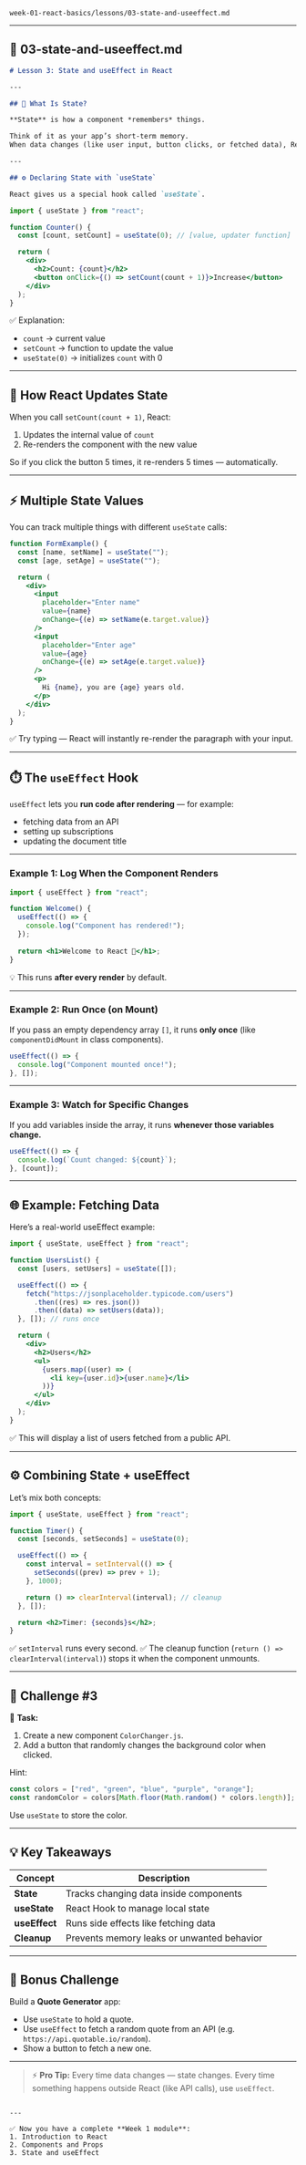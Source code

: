 `week-01-react-basics/lessons/03-state-and-useeffect.md`

---

## 📘 **03-state-and-useeffect.md**

````markdown
# Lesson 3: State and useEffect in React

---

## 🧠 What Is State?

**State** is how a component *remembers* things.

Think of it as your app’s short-term memory.  
When data changes (like user input, button clicks, or fetched data), React re-renders the component with the new state.

---

## ⚙️ Declaring State with `useState`

React gives us a special hook called `useState`.
````

```jsx
import { useState } from "react";

function Counter() {
  const [count, setCount] = useState(0); // [value, updater function]

  return (
    <div>
      <h2>Count: {count}</h2>
      <button onClick={() => setCount(count + 1)}>Increase</button>
    </div>
  );
}
````

✅ Explanation:

* `count` → current value
* `setCount` → function to update the value
* `useState(0)` → initializes `count` with 0

---

## 🔁 How React Updates State

When you call `setCount(count + 1)`, React:

1. Updates the internal value of `count`
2. Re-renders the component with the new value

So if you click the button 5 times, it re-renders 5 times — automatically.

---

## ⚡ Multiple State Values

You can track multiple things with different `useState` calls:


```jsx
function FormExample() {
  const [name, setName] = useState("");
  const [age, setAge] = useState("");

  return (
    <div>
      <input
        placeholder="Enter name"
        value={name}
        onChange={(e) => setName(e.target.value)}
      />
      <input
        placeholder="Enter age"
        value={age}
        onChange={(e) => setAge(e.target.value)}
      />
      <p>
        Hi {name}, you are {age} years old.
      </p>
    </div>
  );
}
```

✅ Try typing — React will instantly re-render the paragraph with your input.

---

## ⏱️ The `useEffect` Hook

`useEffect` lets you **run code after rendering** — for example:

* fetching data from an API
* setting up subscriptions
* updating the document title

---

### Example 1: Log When the Component Renders

```jsx
import { useEffect } from "react";

function Welcome() {
  useEffect(() => {
    console.log("Component has rendered!");
  });
  
  return <h1>Welcome to React 🚀</h1>;
}
```

💡 This runs **after every render** by default.

---

### Example 2: Run Once (on Mount)

If you pass an empty dependency array `[]`, it runs **only once** (like `componentDidMount` in class components).

```jsx
useEffect(() => {
  console.log("Component mounted once!");
}, []);
```

---

### Example 3: Watch for Specific Changes

If you add variables inside the array, it runs **whenever those variables change.**

```jsx
useEffect(() => {
  console.log(`Count changed: ${count}`);
}, [count]);
```

---

## 🌐 Example: Fetching Data

Here’s a real-world useEffect example:

```jsx
import { useState, useEffect } from "react";

function UsersList() {
  const [users, setUsers] = useState([]);

  useEffect(() => {
    fetch("https://jsonplaceholder.typicode.com/users")
      .then((res) => res.json())
      .then((data) => setUsers(data));
  }, []); // runs once

  return (
    <div>
      <h2>Users</h2>
      <ul>
        {users.map((user) => (
          <li key={user.id}>{user.name}</li>
        ))}
      </ul>
    </div>
  );
}
```

✅ This will display a list of users fetched from a public API.

---

## ⚙️ Combining State + useEffect

Let’s mix both concepts:

```jsx
import { useState, useEffect } from "react";

function Timer() {
  const [seconds, setSeconds] = useState(0);

  useEffect(() => {
    const interval = setInterval(() => {
      setSeconds((prev) => prev + 1);
    }, 1000);

    return () => clearInterval(interval); // cleanup
  }, []);

  return <h2>Timer: {seconds}s</h2>;
}
```

✅ `setInterval` runs every second.
✅ The cleanup function (`return () => clearInterval(interval)`) stops it when the component unmounts.

---

## 🧪 Challenge #3

🎯 **Task:**

1. Create a new component `ColorChanger.js`.
2. Add a button that randomly changes the background color when clicked.

Hint:

```jsx
const colors = ["red", "green", "blue", "purple", "orange"];
const randomColor = colors[Math.floor(Math.random() * colors.length)];
```

Use `useState` to store the color.

---

## 💡 Key Takeaways

| Concept       | Description                                |
| ------------- | ------------------------------------------ |
| **State**     | Tracks changing data inside components     |
| **useState**  | React Hook to manage local state           |
| **useEffect** | Runs side effects like fetching data       |
| **Cleanup**   | Prevents memory leaks or unwanted behavior |

---

## 🧠 Bonus Challenge

Build a **Quote Generator** app:

* Use `useState` to hold a quote.
* Use `useEffect` to fetch a random quote from an API (e.g. `https://api.quotable.io/random`).
* Show a button to fetch a new one.

---

> ⚡ **Pro Tip:**
> Every time data changes — state changes.
> Every time something happens outside React (like API calls), use `useEffect`.

```

---

✅ Now you have a complete **Week 1 module**:
1. Introduction to React  
2. Components and Props  
3. State and useEffect  

```

